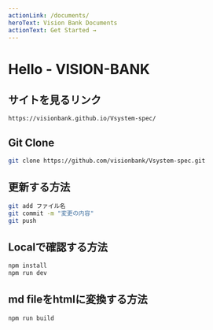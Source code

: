 ```yaml
---
actionLink: /documents/
heroText: Vision Bank Documents
actionText: Get Started →
--- 
```


# Hello - VISION-BANK 



## サイトを見るリンク 
```
https://visionbank.github.io/Vsystem-spec/
```

## Git Clone 
```sh
git clone https://github.com/visionbank/Vsystem-spec.git
```

## 更新する方法
```sh
git add ファイル名 
git commit -m "変更の内容"
git push
```

## Localで確認する方法
```sh
npm install 
npm run dev 
```

## md fileをhtmlに変換する方法
```sh
npm run build
```
